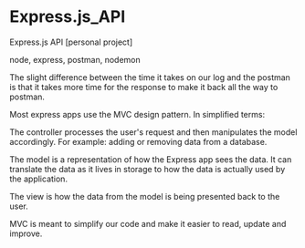 # Express.js_API
Express.js API [personal project]

node, express, postman, nodemon

The slight difference between the time it takes on our log and the postman is that 
it takes more time for the response to make it back all the way to postman.

Most express apps use the MVC design pattern. In simplified terms:

The controller processes the user's request and then manipulates the model accordingly.
For example: adding or removing data from a database.

The model is a representation of how the Express app sees the data.
It can translate the data as it lives in storage to how the data is actually used by the application.

The view is how the data from the model is being presented back to the user.

MVC is meant to simplify our code and make it easier to read, update and improve.
